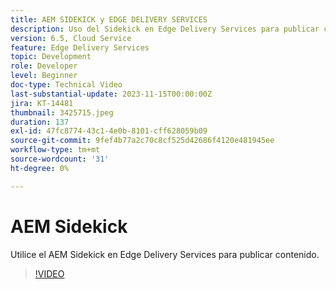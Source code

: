 ```yaml
---
title: AEM SIDEKICK y EDGE DELIVERY SERVICES
description: Uso del Sidekick en Edge Delivery Services para publicar contenido.
version: 6.5, Cloud Service
feature: Edge Delivery Services
topic: Development
role: Developer
level: Beginner
doc-type: Technical Video
last-substantial-update: 2023-11-15T00:00:00Z
jira: KT-14481
thumbnail: 3425715.jpeg
duration: 137
exl-id: 47fc8774-43c1-4e0b-8101-cff628059b09
source-git-commit: 9fef4b77a2c70c8cf525d42686f4120e481945ee
workflow-type: tm+mt
source-wordcount: '31'
ht-degree: 0%

---
```


# AEM Sidekick

Utilice el AEM Sidekick en Edge Delivery Services para publicar contenido.

>[!VIDEO](https://video.tv.adobe.com/v/3425715/?learn=on)
